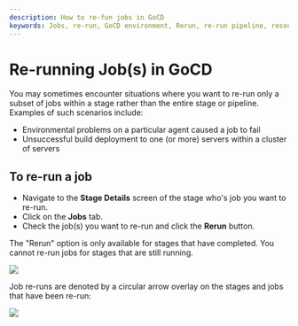 ```yaml
---
description: How to re-fun jobs in GoCD
keywords: Jobs, re-run, GoCD environment, Rerun, re-run pipeline, resource
---
```



# Re-running Job(s) in GoCD

You may sometimes encounter situations where you want to re-run only a subset of jobs within a stage rather than the entire stage or pipeline. Examples of such scenarios include:

-   Environmental problems on a particular agent caused a job to fail
-   Unsuccessful build deployment to one (or more) servers within a cluster of servers

## To re-run a job

-   Navigate to the **Stage Details** screen of the stage who's job you want to re-run.
-   Click on the **Jobs** tab.
-   Check the job(s) you want to re-run and click the **Rerun** button.

The "Rerun" option is only available for stages that have completed. You cannot re-run jobs for stages that are still running.

![](../../images/stage_details_pre_job_rerun.png)

Job re-runs are denoted by a circular arrow overlay on the stages and jobs that have been re-run:

![](../../images/stage_details_post_job_rerun.png)
